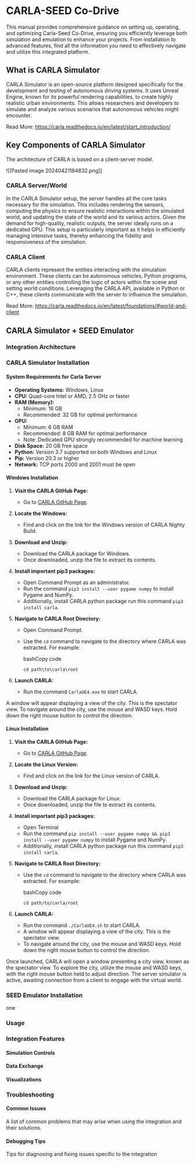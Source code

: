 # CARLA-SEED Co-Drive

This manual provides comprehensive guidance on setting up, operating, and optimizing Carla-Seed Co-Drive, ensuring you efficiently leverage both simulation and emulation to enhance your projects. From installation to advanced features, find all the information you need to effectively navigate and utilize this integrated platform.
## What is CARLA Simulator

CARLA Simulator is an open-source platform designed specifically for the development and testing of autonomous driving systems. It uses Unreal Engine, known for its powerful rendering capabilities, to create highly realistic urban environments. This allows researchers and developers to simulate and analyze various scenarios that autonomous vehicles might encounter.

Read More: https://carla.readthedocs.io/en/latest/start_introduction/

## Key Components of CARLA Simulator

The architecture of CARLA is based on a client-server model.

![[Pasted image 20240421184832.png]]
### CARLA Server/World

In the CARLA Simulator setup, the server handles all the core tasks necessary for the simulation. This includes rendering the sensors, computing the physics to ensure realistic interactions within the simulated world, and updating the state of the world and its various actors. Given the demand for high-quality, realistic outputs, the server ideally runs on a dedicated GPU. This setup is particularly important as it helps in efficiently managing intensive tasks, thereby enhancing the fidelity and responsiveness of the simulation.
### CARLA Client

CARLA clients represent the entities interacting with the simulation environment. These clients can be autonomous vehicles, Python programs, or any other entities controlling the logic of actors within the scene and setting world conditions. Leveraging the CARLA API, available in Python or C++, these clients communicate with the server to influence the simulation.

Read More: https://carla.readthedocs.io/en/latest/foundations/#world-and-client

## CARLA Simulator + SEED Emulator 

### Integration Architecture

### CARLA Simulator Installation

#### System Requirements for Carla Server
- **Operating Systems:** Windows, Linux
- **CPU:** Quad-core Intel or AMD, 2.5 GHz or faster
- **RAM (Memory):** 
	- Minimum: 16 GB 
	- Recommended: 32 GB for optimal performance
- **GPU:**
    - Minimum: 6 GB RAM
    - Recommended: 8 GB RAM for optimal performance
    - Note: Dedicated GPU strongly recommended for machine learning
- **Disk Space:** 20 GB free space
- **Python:** Version 3.7 supported on both Windows and Linux
- **Pip:** Version 20.3 or higher
- **Network:** TCP ports 2000 and 2001 must be open

#### Windows Installation
1. **Visit the CARLA GitHub Page:**
    - Go to [CARLA GitHub Page](https://github.com/carla-simulator/carla/blob/master/Docs/download.md).
2. **Locate the Windows:**
    
    - Find and click on the link for the Windows version of CARLA Nighty Build.
3. **Download and Unzip:**
    
    - Download the CARLA package for Windows.
    - Once downloaded, unzip the file to extract its contents.
4. **Install  important pip3 packages:**
    
    - Open Command Prompt as an administrator.
    - Run the command  `pip3 install --user pygame numpy` to install Pygame and NumPy.
    - Additionally, install CARLA python package run this command `pip3 install carla`.
5. **Navigate to CARLA Root Directory:**
    
    - Open Command Prompt.
    - Use the `cd` command to navigate to the directory where CARLA was extracted. For example:
        
        bashCopy code
        
        `cd path\to\carla\root`
        
6. **Launch CARLA:**
    
    - Run the command `CarlaUE4.exe` to start CARLA.


A window will appear displaying a view of the city. This is the spectator view. To navigate around the city, use the mouse and WASD keys. Hold down the right mouse button to control the direction.

#### Linux Installation

1. **Visit the CARLA GitHub Page:**
    
    - Go to [CARLA GitHub Page](https://github.com/carla-simulator/carla/blob/master/Docs/download.md).
2. **Locate the Linux Version:**
    
    - Find and click on the link for the Linux version of CARLA.
3. **Download and Unzip:**
    
    - Download the CARLA package for Linux.
    - Once downloaded, unzip the file to extract its contents.
4. **Install important pip3 packages:**
    
    - Open Terminal
    - Run the command  `pip install --user pygame numpy && pip3 install --user pygame numpy` to install Pygame and NumPy.
    - Additionally, install CARLA python package run this command `pip3 install carla`.
        
        
        
5. **Navigate to CARLA Root Directory:**
    
    - Use the `cd` command to navigate to the directory where CARLA was extracted. For example:
        
        bashCopy code
        
        `cd path/to/carla/root`
        
6. **Launch CARLA:**
    
    - Run the command `./CarlaUE4.sh` to start CARLA.
    - A window will appear displaying a view of the city. This is the spectator view.
    - To navigate around the city, use the mouse and WASD keys. Hold down the right mouse button to control the direction.

Once launched, CARLA will open a window presenting a city view, known as the spectator view. To explore the city, utilize the mouse and WASD keys, with the right mouse button held to adjust direction. The server simulator is active, awaiting connection from a client to engage with the virtual world.



### SEED Emulator Installation

one

### Usage 
### Integration Features

#### Simulation Controls

#### Data Exchange

#### Visualizations

### Troubleshooting

#### Common Issues

A list of common problems that may arise when using the integration and their solutions.
#### Debugging Tips 

Tips for diagnosing and fixing issues specific to the integration

